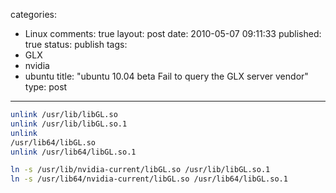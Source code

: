 categories: 
  - Linux
comments: true
layout: post
date: 2010-05-07 09:11:33
published: true
status: publish
tags: 
  - GLX
  - nvidia
  - ubuntu
title: "ubuntu 10.04 beta Fail to query the GLX server vendor"
type: post
---

```sh
unlink /usr/lib/libGL.so
unlink /usr/lib/libGL.so.1
unlink
/usr/lib64/libGL.so
unlink /usr/lib64/libGL.so.1

ln -s /usr/lib/nvidia-current/libGL.so /usr/lib/libGL.so.1
ln -s /usr/lib64/nvidia-current/libGL.so /usr/lib64/libGL.so.1
```
